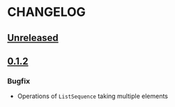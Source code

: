 # CHANGELOG

## [Unreleased]

## [0.1.2]

### Bugfix
- Operations of `ListSequence` taking multiple elements

[Unreleased]: https://github.com/zetool/collection/compare/collection-0.1.1...HEAD
[0.1.2]: https://github.com/zetool/collection/compare/collection-0.1.1...collection-0.1.2
